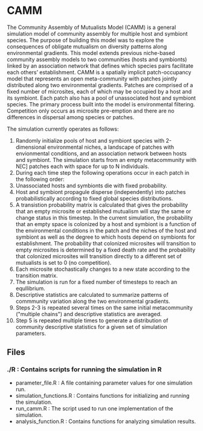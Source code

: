 # CAMM
The Community Assembly of Mutualists Model (CAMM) is a general simulation model of community assembly for multiple host and symbiont species. The purpose of building this model was to explore the consequences of obligate mutualism on diversity patterns along environmental gradients. This model extends previous niche-based community assembly models to two communities (hosts and symbionts) linked by an association network that defines which species pairs facilitate each others’ establishment. CAMM is a spatially implicit patch-occupancy model that represents an open meta-community with patches jointly distributed along two environmental gradients. Patches are comprised of a fixed number of microsites, each of which may be occupied by a host and its symbiont. Each patch also has a pool of unassociated host and symbiont species. The primary process built into the model is environmental filtering. Competition only occurs as microsite pre-emption and there are no differences in dispersal among species or patches.

The simulation currently operates as follows:

1. Randomly initialize pools of host and symbiont species with 2-dimensional environmental niches, a landscape of patches with envionmental conditions, and an association network between hosts and symbiont. The simulation starts from an empty metacommunity with N[C] patches each with space for up to N individuals.
2. During each time step the following operations occur in each patch in the following order:
  1. Unassociated hosts and symbionts die with fixed probability.
  2. Host and symbiont propagule disperse (independently) into patches probabilistically according to fixed global species distributions.
  3. A transistion probability matrix is calculated that gives the probability that an empty microsite or established mutualism will stay the same or change status in this timestep. In the current simulation, the probability that an empty space is colonized by a host and symbiont is a function of the environmental conditions in the patch and the niches of the host and symbiont as well as the degree to which hosts depend on symbionts for establishment. The probability that colonized microsites will transition to empty microsites is determined by a fixed death rate and the probability that colonized microsites will transition directly to a different set of mutualists is set to 0 (no competition).
  4. Each microsite stochastically changes to a new state according to the transition matrix.
3. The simulation is run for a fixed number of timesteps to reach an equllibrium.
4. Descriptive statistics are calculated to summarize patterns of commmunity variation along the two environmental gradients.
5. Steps 2-3 is repeated several times on the same initial metacommunity ("multiple chains") and descriptive statistics are averaged.
6. Step 5 is repeated multiple times to generate a distribution of community descriptive statistics for a given set of simulation parameters.


## Files
### ./R : Contains scripts for running the simulation in R
+ parameter_file.R : A file containing parameter values for one simulation run.
+ simulation_functions.R : Contains functions for initializing and running the simulation.
+ run_camm.R : The script used to run one implementation of the simulation.
+ analysis_function.R : Contains functions for analyzing simulation results.
